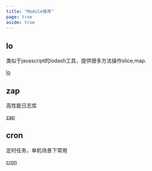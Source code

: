 ```yaml
---
title: "Module推荐"
page: true
aside: true
---
```


## lo
类似于javascript的lodash工具，提供很多方法操作slice,map.

[lo](https://github.com/samber/lo)

## zap
高性能日志库

[zap](https://github.com/uber-go/zap)

## cron
定时任务，单机场景下常用

[cron](https://github.com/robfig/cron)